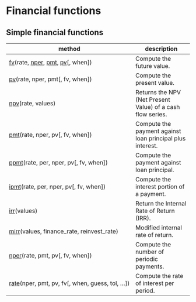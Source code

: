 # Financial functions

## Simple financial functions

method | description
---|---
[fv](gene[rate](https://numpy.org/devdocs/reference/generated/numpy.rate.html#numpy.rate)d/numpy.fv.html#numpy.fv)(rate, [nper](https://numpy.org/devdocs/reference/generated/numpy.nper.html#numpy.nper), [pmt](https://numpy.org/devdocs/reference/generated/numpy.pmt.html#numpy.pmt), [pv](https://numpy.org/devdocs/reference/generated/numpy.pv.html#numpy.pv)[, when]) | Compute the future value.
[pv](https://numpy.org/devdocs/reference/generated/numpy.pv.html#numpy.pv)(rate, nper, pmt[, fv, when]) | Compute the present value.
[npv](https://numpy.org/devdocs/reference/generated/numpy.npv.html#numpy.npv)(rate, values) | Returns the NPV (Net Present Value) of a cash flow series.
[pmt](https://numpy.org/devdocs/reference/generated/numpy.pmt.html#numpy.pmt)(rate, nper, pv[, fv, when]) | Compute the payment against loan principal plus interest.
[ppmt](https://numpy.org/devdocs/reference/generated/numpy.ppmt.html#numpy.ppmt)(rate, per, nper, pv[, fv, when]) | Compute the payment against loan principal.
[ipmt](https://numpy.org/devdocs/reference/generated/numpy.ipmt.html#numpy.ipmt)(rate, per, nper, pv[, fv, when]) | Compute the interest portion of a payment.
[irr](https://numpy.org/devdocs/reference/generated/numpy.irr.html#numpy.irr)(values) | Return the Internal Rate of Return (IRR).
[mirr](https://numpy.org/devdocs/reference/generated/numpy.mirr.html#numpy.mirr)(values, finance_rate, reinvest_rate) | Modified internal rate of return.
[nper](https://numpy.org/devdocs/reference/generated/numpy.nper.html#numpy.nper)(rate, pmt, pv[, fv, when]) | Compute the number of periodic payments.
[rate](https://numpy.org/devdocs/reference/generated/numpy.rate.html#numpy.rate)(nper, pmt, pv, fv[, when, guess, tol, …]) | Compute the rate of interest per period.
